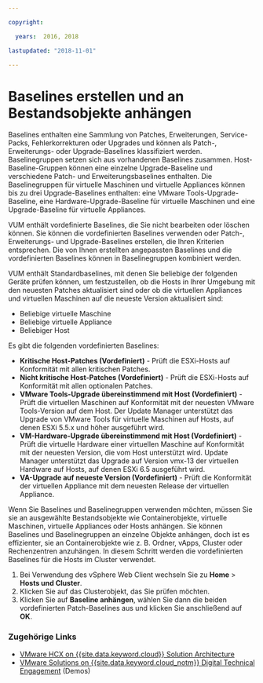 ```yaml
---

copyright:

  years:  2016, 2018

lastupdated: "2018-11-01"

---
```


# Baselines erstellen und an Bestandsobjekte anhängen

Baselines enthalten eine Sammlung von Patches, Erweiterungen, Service-Packs, Fehlerkorrekturen oder Upgrades und können als Patch-, Erweiterungs- oder Upgrade-Baselines klassifiziert werden. Baselinegruppen setzen sich aus vorhandenen Baselines zusammen. Host-Baseline-Gruppen können eine einzelne Upgrade-Baseline und verschiedene Patch- und Erweiterungsbaselines enthalten. Die Baselinegruppen für virtuelle Maschinen und virtuelle Appliances können bis zu drei Upgrade-Baselines enthalten: eine VMware Tools-Upgrade-Baseline, eine Hardware-Upgrade-Baseline für virtuelle Maschinen und eine Upgrade-Baseline für virtuelle Appliances.

VUM enthält vordefinierte Baselines, die Sie nicht bearbeiten oder löschen können. Sie können die vordefinierten Baselines verwenden oder Patch-, Erweiterungs- und Upgrade-Baselines erstellen, die Ihren Kriterien entsprechen. Die von Ihnen erstellten angepassten Baselines und die vordefinierten Baselines können in Baselinegruppen kombiniert werden.

VUM enthält Standardbaselines, mit denen Sie beliebige der folgenden Geräte prüfen können, um festzustellen, ob die Hosts in Ihrer Umgebung mit den neuesten Patches aktualisiert sind oder ob die virtuellen Appliances und virtuellen Maschinen auf die neueste Version aktualisiert sind:
* Beliebige virtuelle Maschine
* Beliebige virtuelle Appliance
* Beliebiger Host

Es gibt die folgenden vordefinierten Baselines:
* **Kritische Host-Patches (Vordefiniert)** - Prüft die ESXi-Hosts auf Konformität mit allen kritischen Patches.
* **Nicht kritische Host-Patches (Vordefiniert)** - Prüft die ESXi-Hosts auf Konformität mit allen optionalen Patches.
* **VMware Tools-Upgrade übereinstimmend mit Host (Vordefiniert)** - Prüft die virtuellen Maschinen auf Konformität mit der neuesten VMware Tools-Version auf dem Host. Der Update Manager unterstützt das Upgrade von VMware Tools für virtuelle Maschinen auf Hosts, auf denen ESXi 5.5.x und höher ausgeführt wird.
* **VM-Hardware-Upgrade übereinstimmend mit Host (Vordefiniert)** - Prüft die virtuelle Hardware einer virtuellen Maschine auf Konformität mit der neuesten Version, die vom Host unterstützt wird. Update Manager unterstützt das Upgrade auf Version vmx-13 der virtuellen Hardware auf Hosts, auf denen ESXi 6.5 ausgeführt wird.
* **VA-Upgrade auf neueste Version (Vordefiniert)** - Prüft die Konformität der virtuellen Appliance mit dem neuesten Release der virtuellen Appliance.

Wenn Sie Baselines und Baselinegruppen verwenden möchten, müssen Sie sie an ausgewählte Bestandsobjekte wie Containerobjekte, virtuelle Maschinen, virtuelle Appliances oder Hosts anhängen. Sie können Baselines und Baselinegruppen an einzelne Objekte anhängen, doch ist es effizienter, sie an Containerobjekte wie z. B. Ordner, vApps, Cluster oder Rechenzentren anzuhängen. In diesem Schritt werden die vordefinierten Baselines für die Hosts im Cluster verwendet.

1. Bei Verwendung des vSphere Web Client wechseln Sie zu **Home** > **Hosts und Cluster**.
2. Klicken Sie auf das Clusterobjekt, das Sie prüfen möchten.
3. Klicken Sie auf **Baseline anhängen**, wählen Sie dann die beiden vordefinierten Patch-Baselines aus und klicken Sie anschließend auf **OK**.

### Zugehörige Links

* [VMware HCX on {{site.data.keyword.cloud}} Solution Architecture](https://www.ibm.com/cloud/garage/files/HCX_Architecture_Design.pdf)
* [VMware Solutions on {{site.data.keyword.cloud_notm}} Digital Technical Engagement](https://ibm-dte.mybluemix.net/ibm-vmware) (Demos)
